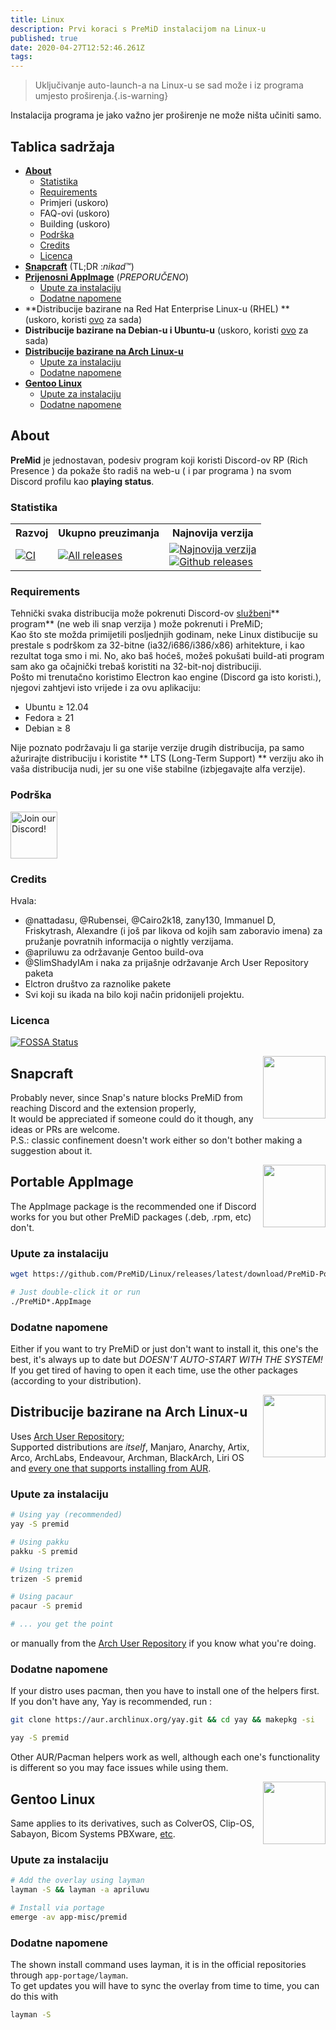 ```yaml
---
title: Linux
description: Prvi koraci s PreMiD instalacijom na Linux-u
published: true
date: 2020-04-27T12:52:46.261Z
tags:
---
```


> Uključivanje auto-launch-a na Linux-u se sad može i iz programa umjesto proširenja.{.is-warning}

Instalacija programa je jako važno jer proširenje ne može ništa učiniti samo.

## Tablica sadržaja

- **[About](#about)**
  - [Statistika](#stats)
  - [Requirements](#requirements)
  - Primjeri (uskoro)
  - FAQ-ovi (uskoro)
  - Building (uskoro)
  - [Podrška](#support)
  - [Credits](#credits)
  - [Licenca](#license)
- **[Snapcraft](#snapcraft)** (TL;DR :_nikad_™️)
- **[Prijenosni AppImage](#portable-appimage)** (_PREPORUČENO_)
  - [Upute za instalaciju](#installation-instructions)
  - [Dodatne napomene](#additional-notes)
- **Distribucije bazirane na Red Hat Enterprise Linux-u (RHEL) ** (uskoro, koristi [ovo](#portable-appimage) za sada)
- **Distribucije bazirane na Debian-u i Ubuntu-u** (uskoro, koristi [ovo](#portable-appimage) za sada)
- **[Distribucije bazirane na Arch Linux-u](#arch-linux-based-distributions)**
  - [Upute za instalaciju](#installation-instructions-1)
  - [Dodatne napomene](#additional-notes-1)
- **[Gentoo Linux](#gentoo-linux)**
  - [Upute za instalaciju](#installation-instructions-2)
  - [Dodatne napomene](#additional-notes-2)

<a name="about"></a>

## About

**PreMid** je jednostavan, podesiv program koji koristi Discord-ov RP (Rich Presence ) da pokaže što radiš na web-u ( i par programa ) na svom Discord profilu kao **playing status**.

<a name="stats"></a>

### Statistika

<table>
  <tr>
    <th>Razvoj</th>
    <th>Ukupno preuzimanja</th>
    <th>Najnovija verzija</th>
  </tr>
  <tr>
    <td><a href="https://github.com/PreMiD/Linux/actions"><img src="https://github.com/PreMiD/Linux/workflows/CI/badge.svg?branch=master&event=push" alt="CI"></a></td>
    <td><a href="https://github.com/PreMiD/Linux/releases"><img src="https://img.shields.io/github/downloads/PreMiD/Linux/total.svg?maxAge=86400" alt="All releases"></a></td>
    <td><a href="https://github.com/PreMiD/Linux/releases/latest"><img src="https://img.shields.io/github/v/release/PreMiD/Linux.svg?maxAge=86400" alt="Najnovija verzija"><br><img src="https://img.shields.io/github/downloads/PreMiD/Linux/latest/total.svg?maxAge=86400" alt="Github releases"></a></td>
  </tr>
</table>

<a name="requirements"></a>

### Requirements

Tehnički svaka distribucija može pokrenuti Discord-ov [službeni](https://discordapp.com/download)** program** (ne web ili snap verzija ) može pokrenuti i PreMiD;</br>Kao što ste možda primijetili posljednjih godinam, neke Linux distibucije su prestale s podrškom za 32-bitne (ia32/i686/i386/x86) arhitekture, i kao rezultat toga smo i mi. No, ako baš hoćeš, možeš pokušati build-ati program sam ako ga očajnički trebaš koristiti na 32-bit-noj distribuciji.</br> Pošto mi trenutačno koristimo Electron kao engine (Discord ga isto koristi.), njegovi zahtjevi isto vrijede i za ovu aplikaciju:

- Ubuntu ≥ 12.04
- Fedora ≥ 21
- Debian ≥ 8

Nije poznato podržavaju li ga starije verzije drugih distribucija, pa samo ažurirajte distribuciju i koristite ** LTS (Long-Term Support) ** verziju ako ih vaša distribucija nudi, jer su one više stabilne (izbjegavajte alfa verzije).

<a name="support"></a>

### Podrška

<div>
  <a target="_blank" href="https://discord.gg/WvfVZ8T" title="Join our Discord!">
    <img height="75px" draggable="false" src="https://discordapp.com/api/guilds/493130730549805057/widget.png?style=banner2" alt="Join our Discord!">
  </a>
</div>

<a name="credits"></a>

### Credits

Hvala:

- @nattadasu, @Rubensei, @Cairo2k18, zany130, Immanuel D, Friskytrash, Alexandre (i još par likova od kojih sam zaboravio imena) za pružanje povratnih informacija o nightly verzijama.
- @apriluwu za održavanje Gentoo build-ova
- @SlimShadyIAm i naka za prijašnje održavanje Arch User Repository paketa
- Elctron društvo za raznolike pakete
- Svi koji su ikada na bilo koji način pridonijeli projektu.

<a name="license"></a>

### Licenca

[![FOSSA Status](https://app.fossa.io/api/projects/git%2Bgithub.com%2FPreMiD%2FLinux.svg?type=large)](https://app.fossa.io/projects/git%2Bgithub.com%2FPreMiD%2FLinux?ref=badge_large)

<img src="https://i.imgur.com/ACAxtmA.png" width="100" height="100" align="right"></img>
<a name="snapcraft"></a>

## Snapcraft

Probably never, since Snap's nature blocks PreMiD from reaching Discord and the extension properly,</br> It would be appreciated if someone could do it though, any ideas or PRs are welcome.</br> P.S.: classic confinement doesn't work either so don't bother making a suggestion about it.

<img src="https://i.imgur.com/qEZOOfU.png" width="100" height="100" align="right"></img>
<a name="appimage"></a>

## Portable AppImage

The AppImage package is the recommended one if Discord works for you but other PreMiD packages (.deb, .rpm, etc) don't.

<a name="appimageinstall"></a>

### Upute za instalaciju

```bash
wget https://github.com/PreMiD/Linux/releases/latest/download/PreMiD-Portable.AppImage && chmod a+x PreMiD*.AppImage
```

```bash
# Just double-click it or run
./PreMiD*.AppImage
```

<a name="appimagenotes"></a>

### Dodatne napomene

Either if you want to try PreMiD or just don't want to install it, this one's the best, it's always up to date but _DOESN'T AUTO-START WITH THE SYSTEM!_</br>If you get tired of having to open it each time, use the other packages (according to your distribution).

<a name="arch"></a>
<img src="https://i.imgur.com/NBevNlU.png" width="100" height="100" align="right"></img>

## Distribucije bazirane na Arch Linux-u

Uses [Arch User Repository](https://aur.archlinux.org/packages/premid);</br> Supported distributions are _itself_, Manjaro, Anarchy, Artix, Arco, ArchLabs, Endeavour, Archman, BlackArch, Liri OS and [every one that supports installing from AUR](https://wiki.archlinux.org/index.php/Arch-based_distributions#Active).

<a name="archinstall"></a>

### Upute za instalaciju

```bash
# Using yay (recommended)
yay -S premid
```

```bash
# Using pakku
pakku -S premid
```

```bash
# Using trizen
trizen -S premid
```

```bash
# Using pacaur
pacaur -S premid
```

```bash
# ... you get the point
```

or manually from the [Arch User Repository](https://aur.archlinux.org/packages/premid) if you know what you're doing.

<a name="archnotes"></a>

### Dodatne napomene

If your distro uses pacman, then you have to install one of the helpers first. If you don't have any, Yay is recommended, run :

```bash
git clone https://aur.archlinux.org/yay.git && cd yay && makepkg -si
```

```bash
yay -S premid
```

Other AUR/Pacman helpers work as well, although each one's functionality is different so you may face issues while using them.

<img src="https://i.imgur.com/Kv1X2to.png" width="100" height="100" align="right"></img>
<a name="gentoo"></a>

## Gentoo Linux

Same applies to its derivatives, such as ColverOS, Clip-OS, Sabayon, Bicom Systems PBXware, [etc](https://wiki.gentoo.org/wiki/Distributions_based_on_Gentoo#Active_projects).

<a name="gentooinstall"></a>

### Upute za instalaciju

```bash
# Add the overlay using layman
layman -S && layman -a apriluwu
```

```bash
# Install via portage
emerge -av app-misc/premid
```

<a name="gentoonotes"></a>

### Dodatne napomene

The shown install command uses layman, it is in the official repositories through `app-portage/layman`.<br> To get updates you will have to sync the overlay from time to time, you can do this with

```bash
layman -S
```